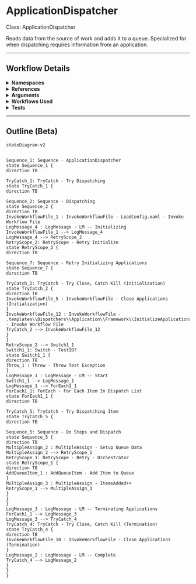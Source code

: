 # ApplicationDispatcher
Class: ApplicationDispatcher

Reads data from the source of work and adds it to a queue. Specialized for when dispatching requires information from an application.

<hr />

## Workflow Details
<details>
    <summary>
    <b>Namespaces</b>
    </summary>
    
- GlobalConstantsNamespace
- GlobalVariablesNamespace
- System
- System.Activities
- System.Activities.Runtime.Collections
- System.Activities.Statements
- System.Collections
- System.Collections.Generic
- System.Collections.ObjectModel
- System.Linq
- System.Reflection
- System.Runtime.Serialization
- UiPath.Core
- UiPath.Core.Activities
- System.Linq.Expressions


</details>
<details>
    <summary>
    <b>References</b>
    </summary>

- Microsoft.CSharp
- Microsoft.VisualBasic
- Microsoft.Win32.Primitives
- NPOI
- PresentationFramework
- System
- System.Activities
- System.Collections
- System.ComponentModel
- System.ComponentModel.EventBasedAsync
- System.ComponentModel.Primitives
- System.ComponentModel.TypeConverter
- System.Configuration.ConfigurationManager
- System.Console
- System.Core
- System.Data
- System.Data.Common
- System.Data.SqlClient
- System.Linq
- System.Memory
- System.Memory.Data
- System.ObjectModel
- System.Private.CoreLib
- System.Private.DataContractSerialization
- System.Private.ServiceModel
- System.Private.Uri
- System.Private.Xml
- System.Reflection.DispatchProxy
- System.Reflection.Metadata
- System.Reflection.TypeExtensions
- System.Runtime.Serialization
- System.Runtime.Serialization.Formatters
- System.Runtime.Serialization.Primitives
- System.Security.Permissions
- System.ServiceModel
- System.ServiceModel.Activities
- System.Xaml
- System.Xml
- System.Xml.Linq
- UiPath.Studio.Constants
- UiPath.System.Activities
- UiPath.System.Activities.Design
- UiPath.System.Activities.ViewModels
- UiPath.Workflow
- WindowsBase
- System.Linq.Expressions


</details>
<details>
    <summary>
    <b>Arguments</b>
    </summary>

| Name | Direction | Type | Description |
|  --- | --- | --- | ---  |
| in_ConfigPath | InArgument | x:String | The path to the config file to use to load variables and resources. |
| in_IgnoreSheets | InArgument | s:String[] | A list of the sheets to ignore loading from the config. |
| in_TestID | InArgument | x:String | Used to modify the workflow in order to test different scenarios. Only used to test exception handling in this workflow. Leave as null for production use. |

    
</details>
<details>
    <summary>
    <b>Workflows Used</b>
    </summary>

- C:\Users\eyash\Documents\UiPath\LazyFramework\Utility\LoadConfig.xaml
- C:\Users\eyash\Documents\UiPath\LazyFramework\.templates\Dispatchers\Application\Framework\CloseApplications.xaml
- C:\Users\eyash\Documents\UiPath\LazyFramework\.templates\Dispatchers\Application\Framework\KillProcesses.xaml
- C:\Users\eyash\Documents\UiPath\LazyFramework\.templates\Dispatchers\Application\Framework\InitializeApplications.xaml
- C:\Users\eyash\Documents\UiPath\LazyFramework\Utility\TakeScreenshot.xaml
- C:\Users\eyash\Documents\UiPath\LazyFramework\Utility\GenerateDiagnosticDictionary.xaml
- C:\Users\eyash\Documents\UiPath\LazyFramework\Utility\SendEmail.xaml

    
</details>
<details>
    <summary>
    <b>Tests</b>
    </summary>



    
</details>

<hr />

## Outline (Beta)

```mermaid
stateDiagram-v2


Sequence_1: Sequence - ApplicationDispatcher
state Sequence_1 {
direction TB

TryCatch_1: TryCatch - Try Dispatching
state TryCatch_1 {
direction TB

Sequence_2: Sequence - Dispatching
state Sequence_2 {
direction TB
InvokeWorkflowFile_1 : InvokeWorkflowFile - LoadConfig.xaml - Invoke Workflow File
LogMessage_4 : LogMessage - LM -- Initializing
InvokeWorkflowFile_1 --> LogMessage_4
LogMessage_4 --> RetryScope_2
RetryScope_2: RetryScope - Retry Initialize
state RetryScope_2 {
direction TB

Sequence_7: Sequence - Retry Initializing Applications
state Sequence_7 {
direction TB

TryCatch_2: TryCatch - Try Close, Catch Kill (Initialization)
state TryCatch_2 {
direction TB
InvokeWorkflowFile_5 : InvokeWorkflowFile - Close Applications (Initialization)
}
InvokeWorkflowFile_12 : InvokeWorkflowFile - .templates\\Dispatchers\\Application\\Framework\\InitializeApplications.xaml - Invoke Workflow File
TryCatch_2 --> InvokeWorkflowFile_12
}
}
RetryScope_2 --> Switch1_1
Switch1_1: Switch - TestID?
state Switch1_1 {
direction TB
Throw_1 : Throw - Throw Test Exception
}
LogMessage_1 : LogMessage - LM -- Start
Switch1_1 --> LogMessage_1
LogMessage_1 --> ForEach1_1
ForEach1_1: ForEach - For Each Item In Dispatch List
state ForEach1_1 {
direction TB

TryCatch_5: TryCatch - Try Dispatching Item
state TryCatch_5 {
direction TB

Sequence_5: Sequence - Do Steps and Dispatch
state Sequence_5 {
direction TB
MultipleAssign_2 : MultipleAssign - Setup Queue Data
MultipleAssign_2 --> RetryScope_1
RetryScope_1: RetryScope - Retry - Orchestrator
state RetryScope_1 {
direction TB
AddQueueItem_1 : AddQueueItem - Add Item to Queue
}
MultipleAssign_3 : MultipleAssign - ItemsAdded++
RetryScope_1 --> MultipleAssign_3
}
}
}
LogMessage_3 : LogMessage - LM -- Terminating Applications
ForEach1_1 --> LogMessage_3
LogMessage_3 --> TryCatch_4
TryCatch_4: TryCatch - Try Close, Catch Kill (Termination)
state TryCatch_4 {
direction TB
InvokeWorkflowFile_10 : InvokeWorkflowFile - Close Applications (Termination)
}
LogMessage_2 : LogMessage - LM -- Complete
TryCatch_4 --> LogMessage_2
}
}
}
```